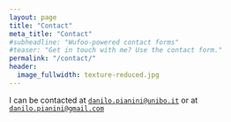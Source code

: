 ```yaml
---
layout: page
title: "Contact"
meta_title: "Contact"
#subheadline: "Wufoo-powered contact forms"
#teaser: "Get in touch with me? Use the contact form."
permalink: "/contact/"
header:
  image_fullwidth: texture-reduced.jpg
---
```


I can be contacted at [``danilo.pianini@unibo.it``](mailto://danilo.pianini@unibo.it) or at [``danilo.pianini@gmail.com``](mailto://danilo.pianini@gmail.com)
